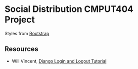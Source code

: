 # Social Distribution CMPUT404 Project
Styles from [Bootstrap](https://getbootstrap.com/https://getbootstrap.com/)

## Resources
- Will Vincent, [Django Login and Logout Tutorial](https://learndjango.com/tutorials/django-login-and-logout-tutorial)
